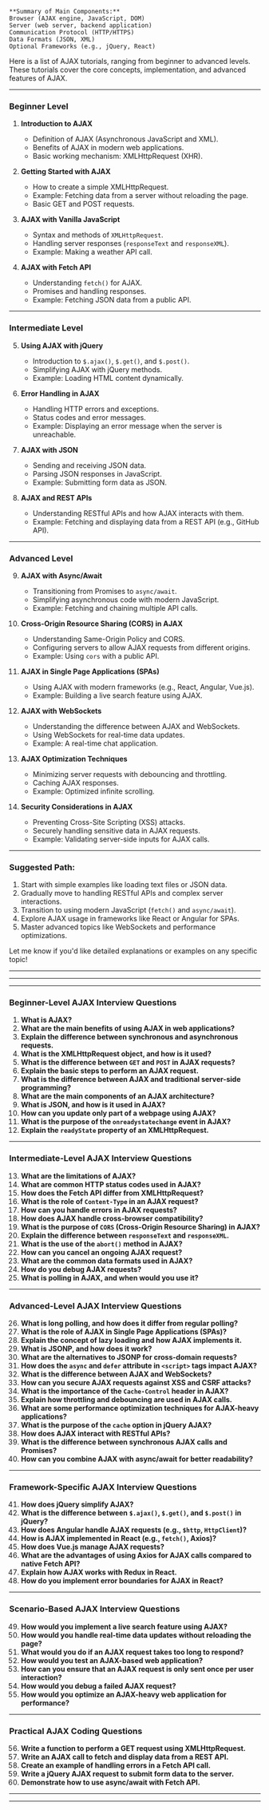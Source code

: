 



```
**Summary of Main Components:**
Browser (AJAX engine, JavaScript, DOM)
Server (web server, backend application)
Communication Protocol (HTTP/HTTPS)
Data Formats (JSON, XML)
Optional Frameworks (e.g., jQuery, React)

```


Here is a list of AJAX tutorials, ranging from beginner to advanced levels. These tutorials cover the core concepts, implementation, and advanced features of AJAX.

---

### **Beginner Level**
1. **Introduction to AJAX**
   - Definition of AJAX (Asynchronous JavaScript and XML).
   - Benefits of AJAX in modern web applications.
   - Basic working mechanism: XMLHttpRequest (XHR).

2. **Getting Started with AJAX**
   - How to create a simple XMLHttpRequest.
   - Example: Fetching data from a server without reloading the page.
   - Basic GET and POST requests.

3. **AJAX with Vanilla JavaScript**
   - Syntax and methods of `XMLHttpRequest`.
   - Handling server responses (`responseText` and `responseXML`).
   - Example: Making a weather API call.

4. **AJAX with Fetch API**
   - Understanding `fetch()` for AJAX.
   - Promises and handling responses.
   - Example: Fetching JSON data from a public API.

---

### **Intermediate Level**
5. **Using AJAX with jQuery**
   - Introduction to `$.ajax()`, `$.get()`, and `$.post()`.
   - Simplifying AJAX with jQuery methods.
   - Example: Loading HTML content dynamically.

6. **Error Handling in AJAX**
   - Handling HTTP errors and exceptions.
   - Status codes and error messages.
   - Example: Displaying an error message when the server is unreachable.

7. **AJAX with JSON**
   - Sending and receiving JSON data.
   - Parsing JSON responses in JavaScript.
   - Example: Submitting form data as JSON.

8. **AJAX and REST APIs**
   - Understanding RESTful APIs and how AJAX interacts with them.
   - Example: Fetching and displaying data from a REST API (e.g., GitHub API).

---

### **Advanced Level**
9. **AJAX with Async/Await**
   - Transitioning from Promises to `async/await`.
   - Simplifying asynchronous code with modern JavaScript.
   - Example: Fetching and chaining multiple API calls.

10. **Cross-Origin Resource Sharing (CORS) in AJAX**
    - Understanding Same-Origin Policy and CORS.
    - Configuring servers to allow AJAX requests from different origins.
    - Example: Using `cors` with a public API.

11. **AJAX in Single Page Applications (SPAs)**
    - Using AJAX with modern frameworks (e.g., React, Angular, Vue.js).
    - Example: Building a live search feature using AJAX.

12. **AJAX with WebSockets**
    - Understanding the difference between AJAX and WebSockets.
    - Using WebSockets for real-time data updates.
    - Example: A real-time chat application.

13. **AJAX Optimization Techniques**
    - Minimizing server requests with debouncing and throttling.
    - Caching AJAX responses.
    - Example: Optimized infinite scrolling.

14. **Security Considerations in AJAX**
    - Preventing Cross-Site Scripting (XSS) attacks.
    - Securely handling sensitive data in AJAX requests.
    - Example: Validating server-side inputs for AJAX calls.

---

### Suggested Path:
1. Start with simple examples like loading text files or JSON data.
2. Gradually move to handling RESTful APIs and complex server interactions.
3. Transition to using modern JavaScript (`fetch()` and `async/await`).
4. Explore AJAX usage in frameworks like React or Angular for SPAs.
5. Master advanced topics like WebSockets and performance optimizations.

Let me know if you'd like detailed explanations or examples on any specific topic!

****
****
---

### **Beginner-Level AJAX Interview Questions**
1. **What is AJAX?**
2. **What are the main benefits of using AJAX in web applications?**
3. **Explain the difference between synchronous and asynchronous requests.**
4. **What is the XMLHttpRequest object, and how is it used?**
5. **What is the difference between `GET` and `POST` in AJAX requests?**
6. **Explain the basic steps to perform an AJAX request.**
7. **What is the difference between AJAX and traditional server-side programming?**
8. **What are the main components of an AJAX architecture?**
9. **What is JSON, and how is it used in AJAX?**
10. **How can you update only part of a webpage using AJAX?**
11. **What is the purpose of the `onreadystatechange` event in AJAX?**
12. **Explain the `readyState` property of an XMLHttpRequest.**

---

### **Intermediate-Level AJAX Interview Questions**
13. **What are the limitations of AJAX?**
14. **What are common HTTP status codes used in AJAX?**
15. **How does the Fetch API differ from XMLHttpRequest?**
16. **What is the role of `Content-Type` in an AJAX request?**
17. **How can you handle errors in AJAX requests?**
18. **How does AJAX handle cross-browser compatibility?**
19. **What is the purpose of `CORS` (Cross-Origin Resource Sharing) in AJAX?**
20. **Explain the difference between `responseText` and `responseXML`.**
21. **What is the use of the `abort()` method in AJAX?**
22. **How can you cancel an ongoing AJAX request?**
23. **What are the common data formats used in AJAX?**
24. **How do you debug AJAX requests?**
25. **What is polling in AJAX, and when would you use it?**

---

### **Advanced-Level AJAX Interview Questions**
26. **What is long polling, and how does it differ from regular polling?**
27. **What is the role of AJAX in Single Page Applications (SPAs)?**
28. **Explain the concept of lazy loading and how AJAX implements it.**
29. **What is JSONP, and how does it work?**
30. **What are the alternatives to JSONP for cross-domain requests?**
31. **How does the `async` and `defer` attribute in `<script>` tags impact AJAX?**
32. **What is the difference between AJAX and WebSockets?**
33. **How can you secure AJAX requests against XSS and CSRF attacks?**
34. **What is the importance of the `Cache-Control` header in AJAX?**
35. **Explain how throttling and debouncing are used in AJAX calls.**
36. **What are some performance optimization techniques for AJAX-heavy applications?**
37. **What is the purpose of the `cache` option in jQuery AJAX?**
38. **How does AJAX interact with RESTful APIs?**
39. **What is the difference between synchronous AJAX calls and Promises?**
40. **How can you combine AJAX with async/await for better readability?**

---

### **Framework-Specific AJAX Interview Questions**
41. **How does jQuery simplify AJAX?**
42. **What is the difference between `$.ajax()`, `$.get()`, and `$.post()` in jQuery?**
43. **How does Angular handle AJAX requests (e.g., `$http`, `HttpClient`)?**
44. **How is AJAX implemented in React (e.g., `fetch()`, Axios)?**
45. **How does Vue.js manage AJAX requests?**
46. **What are the advantages of using Axios for AJAX calls compared to native Fetch API?**
47. **Explain how AJAX works with Redux in React.**
48. **How do you implement error boundaries for AJAX in React?**

---

### **Scenario-Based AJAX Interview Questions**
49. **How would you implement a live search feature using AJAX?**
50. **How would you handle real-time data updates without reloading the page?**
51. **What would you do if an AJAX request takes too long to respond?**
52. **How would you test an AJAX-based web application?**
53. **How can you ensure that an AJAX request is only sent once per user interaction?**
54. **How would you debug a failed AJAX request?**
55. **How would you optimize an AJAX-heavy web application for performance?**

---

### **Practical AJAX Coding Questions**
56. **Write a function to perform a GET request using XMLHttpRequest.**
57. **Write an AJAX call to fetch and display data from a REST API.**
58. **Create an example of handling errors in a Fetch API call.**
59. **Write a jQuery AJAX request to submit form data to the server.**
60. **Demonstrate how to use async/await with Fetch API.**

---
****


